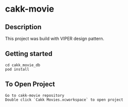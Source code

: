 # cakk-movie

## Description

This project was build with VIPER design pattern.

## Getting started

```
cd cakk_movie_db
pod install
```

## To Open Project

```
Go to cakk-movie repository
Double click `Cakk Movies.xcworkspace` to open project
```
